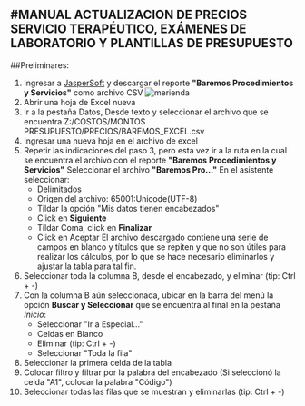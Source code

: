 ﻿[img1]: C:/Users/fisiatria2-/Pictures/merienda.jpg
#MANUAL ACTUALIZACION DE PRECIOS SERVICIO TERAPÉUTICO, EXÁMENES DE LABORATORIO Y PLANTILLAS DE PRESUPUESTO
---

##Preliminares:

1. Ingresar a [JasperSoft](http://192.168.6.7:8080/jasperserver/flow.html?_flowId=searchFlow) y descargar el reporte **"Baremos Procedimientos y Servicios"** como archivo CSV
![merienda][img1]
2. Abrir una hoja de Excel nueva
3. Ir a la pestaña Datos, Desde texto y seleccionar el archivo que se encuentra Z:/COSTOS/MONTOS PRESUPUESTO/PRECIOS/BAREMOS_EXCEL.csv
4. Ingresar una nueva hoja en el archivo de excel
5. Repetir las indicaciones del paso 3, pero esta vez ir a la ruta en la cual se encuentra el archivo con el reporte **"Baremos Procedimientos y Servicios"**
Seleccionar el archivo **"Baremos Pro..."** 
En el asistente seleccionar: 
	- Delimitados
	- Origen del archivo: 65001:Unicode(UTF-8)
	- Tildar la opción "Mis datos tienen encabezados"
	- Click en **Siguiente**
	- Tildar Coma, click en **Finalizar**
	- Click en Aceptar
El archivo descargado contiene una serie de campos en blanco y títulos que se repiten y que no son útiles para realizar los cálculos, por lo que se hace necesario eliminarlos y ajustar la tabla para tal fin.
6. Seleccionar toda la columna B, desde el encabezado, y eliminar (tip: Ctrl + -)
7. Con la columna B aún seleccionada, ubicar en la barra del menú la opción **Buscar y Seleccionar** que se encuentra al final en la pestaña _Inicio_:
	- Seleccionar "Ir a Especial..."
	- Celdas en Blanco
	- Eliminar (tip: Ctrl + -)
	- Seleccionar "Toda la fila"
8. Seleccionar la primera celda de la tabla
9. Colocar filtro y filtrar por la palabra del encabezado (Si seleccionó la celda "A1", colocar la palabra "Código")
10. Seleccionar todas las filas que se muestran y eliminarlas (tip: Ctrl + -)